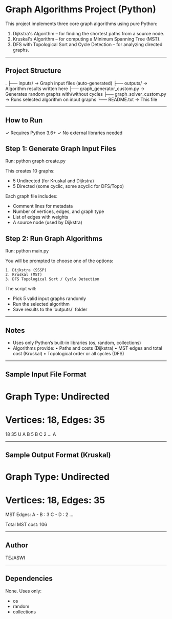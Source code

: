 Graph Algorithms Project (Python)
==================================

This project implements three core graph algorithms using pure Python:

1. Dijkstra's Algorithm – for finding the shortest paths from a source node.
2. Kruskal's Algorithm – for computing a Minimum Spanning Tree (MST).
3. DFS with Topological Sort and Cycle Detection – for analyzing directed graphs.

----------------------
Project Structure
----------------------

.
├── inputs/                     → Graph input files (auto-generated)
├── outputs/                    → Algorithm results written here
├── graph_generator_custom.py   → Generates random graphs with/without cycles
├── graph_solver_custom.py      → Runs selected algorithm on input graphs
└── README.txt                  → This file

----------------------
How to Run
----------------------

✓ Requires Python 3.6+
✓ No external libraries needed

Step 1: Generate Graph Input Files
----------------------------------
Run:
    python graph create.py

This creates 10 graphs:
- 5 Undirected (for Kruskal and Dijkstra)
- 5 Directed (some cyclic, some acyclic for DFS/Topo)

Each graph file includes:
- Comment lines for metadata
- Number of vertices, edges, and graph type
- List of edges with weights
- A source node (used by Dijkstra)

Step 2: Run Graph Algorithms
----------------------------
Run:
    python main.py

You will be prompted to choose one of the options:

    1. Dijkstra (SSSP)
    2. Kruskal (MST)
    3. DFS Topological Sort / Cycle Detection

The script will:
- Pick 5 valid input graphs randomly
- Run the selected algorithm
- Save results to the 'outputs/' folder

----------------------
Notes
----------------------
- Uses only Python’s built-in libraries (os, random, collections)
- Algorithms provide:
  • Paths and costs (Dijkstra)
  • MST edges and total cost (Kruskal)
  • Topological order or all cycles (DFS)

----------------------
Sample Input File Format
----------------------

# Graph Type: Undirected
# Vertices: 18, Edges: 35
18 35 U
A B 5
B C 2
...
A

----------------------
Sample Output Format (Kruskal)
----------------------

# Graph Type: Undirected
# Vertices: 18, Edges: 35

MST Edges:
A - B : 3
C - D : 2
...

Total MST cost: 106

----------------------
Author
----------------------
TEJASWI

----------------------
Dependencies
----------------------

None. Uses only:
- os
- random
- collections
